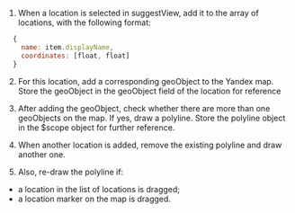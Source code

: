 1) When a location is selected in suggestView, add it to the array of locations, with the following format:

```javascript
  {
    name: item.displayName,
    coordinates: [float, float]
  }
```

2) For this location, add a corresponding geoObject to the Yandex map.
Store the geoObject in the geoObject field of the location for reference

3) After adding the geoObject, check whether there are more than one geoObjects on the map. If yes, draw a polyline.
Store the polyline object in the $scope object for further reference.

4) When another location is added, remove the existing polyline and draw another one.

5) Also, re-draw the polyline if:
- a location in the list of locations is dragged;
- a location marker on the map is dragged.
